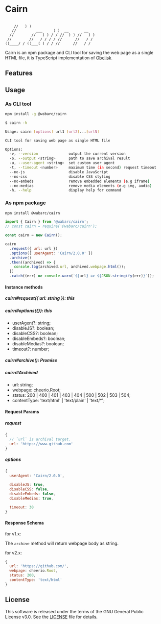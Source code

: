 # Cairn

```

    //   ) )                              
   //         ___     ( )  __       __    
  //        //   ) ) / / //  ) ) //   ) ) 
 //        //   / / / / //      //   / /  
((____/ / ((___( ( / / //      //   / /   

```

Cairn is an npm package and CLI tool for saving the web page as a single HTML file,
it is TypeScript implementation of [Obelisk](https://github.com/go-shiori/obelisk).

## Features

## Usage

### As CLI tool

```sh
npm install -g @wabarc/cairn
```

```sh
$ cairn -h

Usage: cairn [options] url1 [url2]...[urlN]

CLI tool for saving web page as single HTML file

Options:
  -v, --version              output the current version
  -o, --output <string>      path to save archival result
  -u, --user-agent <string>  set custom user agent
  -t, --timeout <number>     maximum time (in second) request timeout
  --no-js                    disable JavaScript
  --no-css                   disable CSS styling
  --no-embeds                remove embedded elements (e.g iframe)
  --no-medias                remove media elements (e.g img, audio)
  -h, --help                 display help for command
```

### As npm package

```sh
npm install @wabarc/cairn
```

```javascript
import { Cairn } from '@wabarc/cairn';
// const cairn = require('@wabarc/cairn');

const cairn = new Cairn();

cairn
  .request({ url: url })
  .options({ userAgent: 'Cairn/2.0.0' })
  .archive()
  .then((archived) => {
    console.log(archived.url, archived.webpage.html());
  })
  .catch((err) => console.warn(`${url} => ${JSON.stringify(err)}`));
```

#### Instance methods

##### cairn#request({ url: string }): this
##### cairn#options({}): this
- userAgent?: string;
- disableJS?: boolean;
- disableCSS?: boolean;
- disableEmbeds?: boolean;
- disableMedias?: boolean;
- timeout?: number;

##### cairn#archive(): Promise<Archived>
##### cairn#Archived
- url: string;
- webpage: cheerio.Root;
- status: 200 | 400 | 401 | 403 | 404 | 500 | 502 | 503 | 504;
- contentType: 'text/html' | 'text/plain' | 'text/*';

#### Request Params

##### request

```javascript
{
  // `url` is archival target.
  url: 'https://www.github.com'
}
```

##### options

```javascript
{
  userAgent: 'Cairn/2.0.0',

  disableJS: true,
  disableCSS: false,
  disableEmbeds: false,
  disableMedias: true,

  timeout: 30
}
```

#### Response Schema

for v1.x:

The `archive` method will return webpage body as string.

for v2.x:

```javascript
{
  url: 'https://github.com/',
  webpage: cheerio.Root,
  status: 200,
  contentType: 'text/html'
}
```

## License

This software is released under the terms of the GNU General Public License v3.0. See the [LICENSE](https://github.com/wabarc/cairn/blob/main/LICENSE) file for details.
